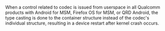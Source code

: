 When a control related to codec is issued from userspace in all Qualcomm products with Android for MSM, Firefox OS for MSM, or QRD Android, the type casting is done to the container structure instead of the codec's individual structure, resulting in a device restart after kernel crash occurs.